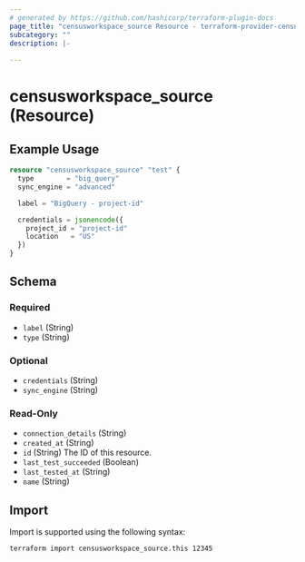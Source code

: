 ```yaml
---
# generated by https://github.com/hashicorp/terraform-plugin-docs
page_title: "censusworkspace_source Resource - terraform-provider-censusworkspace"
subcategory: ""
description: |-
  
---
```


# censusworkspace_source (Resource)



## Example Usage

```terraform
resource "censusworkspace_source" "test" {
  type        = "big_query"
  sync_engine = "advanced"

  label = "BigQuery - project-id"

  credentials = jsonencode({
    project_id = "project-id"
    location   = "US"
  })
}
```

<!-- schema generated by tfplugindocs -->
## Schema

### Required

- `label` (String)
- `type` (String)

### Optional

- `credentials` (String)
- `sync_engine` (String)

### Read-Only

- `connection_details` (String)
- `created_at` (String)
- `id` (String) The ID of this resource.
- `last_test_succeeded` (Boolean)
- `last_tested_at` (String)
- `name` (String)

## Import

Import is supported using the following syntax:

```shell
terraform import censusworkspace_source.this 12345
```
